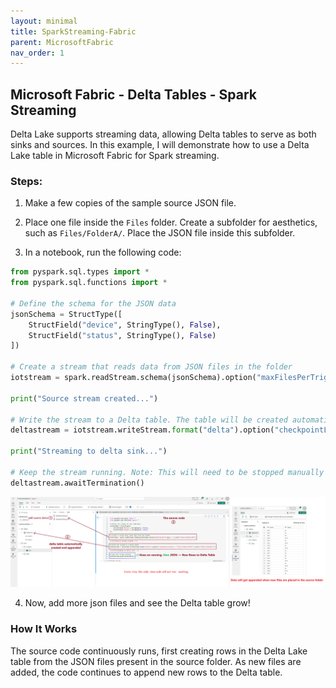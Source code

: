 ```yaml
---
layout: minimal
title: SparkStreaming-Fabric
parent: MicrosoftFabric
nav_order: 1
---
```


## Microsoft Fabric - Delta Tables - Spark Streaming

Delta Lake supports streaming data, allowing Delta tables to serve as both sinks and sources. In this example, I will demonstrate how to use a Delta Lake table in Microsoft Fabric for Spark streaming.

### Steps:

1. Make a few copies of the sample source JSON file.
2. Place one file inside the `Files` folder. Create a subfolder for aesthetics, such as `Files/FolderA/`. Place the JSON file inside this subfolder.

3. In a notebook, run the following code:

```python
from pyspark.sql.types import *
from pyspark.sql.functions import *

# Define the schema for the JSON data
jsonSchema = StructType([
    StructField("device", StringType(), False),
    StructField("status", StringType(), False)
])

# Create a stream that reads data from JSON files in the folder
iotstream = spark.readStream.schema(jsonSchema).option("maxFilesPerTrigger", 1).json("Files/FolderA/SSF")

print("Source stream created...")

# Write the stream to a Delta table. The table will be created automatically
deltastream = iotstream.writeStream.format("delta").option("checkpointLocation", "Files/FolderA/ChkPT").start("Tables/TableDLTS")

print("Streaming to delta sink...")

# Keep the stream running. Note: This will need to be stopped manually as it will continue to add new rows.
deltastream.awaitTermination()
```

![alt text](image-30.png)

4. Now, add more json files and see the Delta table grow!

### How It Works

The source code continuously runs, first creating rows in the Delta Lake table from the JSON files present in the source folder. As new files are added, the code continues to append new rows to the Delta table.
